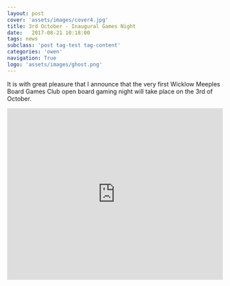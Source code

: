 ```yaml
---
layout: post
cover: 'assets/images/cover4.jpg'
title: 3rd October - Inaugural Games Night
date:   2017-08-21 10:18:00
tags: news
subclass: 'post tag-test tag-content'
categories: 'owen'
navigation: True
logo: 'assets/images/ghost.png'
---
```


It is with great pleasure that I announce that the very first Wicklow Meeples Board Games Club open board gaming night will take place on the 3rd of October.

<iframe src="https://www.google.com/maps/embed?pb=!1m18!1m12!1m3!1d2402.2093769444737!2d-6.0449869838180685!3d52.980635779904006!2m3!1f0!2f0!3f0!3m2!1i1024!2i768!4f13.1!3m3!1m2!1s0x4867b0caedf71bcd%3A0x62a55cae022b5a6c!2sPhil+Healys+pub!5e0!3m2!1sen!2sie!4v1503926701216" width="100%" height="400" frameborder="0" style="border:0" allowfullscreen></iframe>